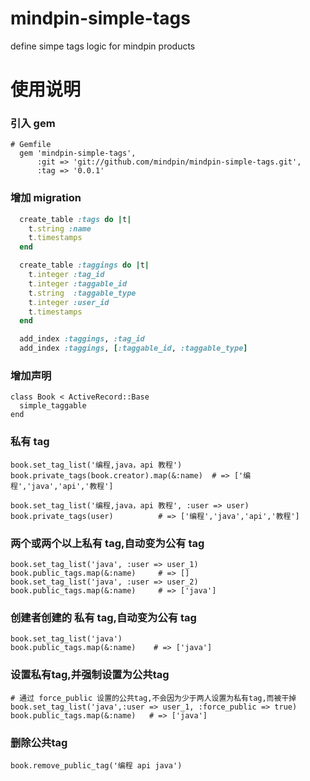 mindpin-simple-tags
===================

define simpe tags logic for mindpin products


# 使用说明

### 引入 gem

```
# Gemfile
  gem 'mindpin-simple-tags',
      :git => 'git://github.com/mindpin/mindpin-simple-tags.git',
      :tag => '0.0.1'
```

### 增加 migration

```ruby
  create_table :tags do |t|
    t.string :name
    t.timestamps
  end

  create_table :taggings do |t|
    t.integer :tag_id
    t.integer :taggable_id
    t.string  :taggable_type
    t.integer :user_id
    t.timestamps
  end

  add_index :taggings, :tag_id
  add_index :taggings, [:taggable_id, :taggable_type]
```

### 增加声明

```
class Book < ActiveRecord::Base
  simple_taggable
end
```

### 私有 tag
```
book.set_tag_list('编程,java，api 教程')
book.private_tags(book.creator).map(&:name)  # => ['编程','java','api','教程']

book.set_tag_list('编程,java，api 教程', :user => user)
book.private_tags(user)          # => ['编程','java','api','教程']
```

### 两个或两个以上私有 tag,自动变为公有 tag
```
book.set_tag_list('java', :user => user_1)
book.public_tags.map(&:name)     # => []
book.set_tag_list('java', :user => user_2)
book.public_tags.map(&:name)     # => ['java']
```


### 创建者创建的 私有 tag,自动变为公有 tag
```
book.set_tag_list('java')
book.public_tags.map(&:name)    # => ['java']
```

### 设置私有tag,并强制设置为公共tag
```
# 通过 force_public 设置的公共tag,不会因为少于两人设置为私有tag,而被干掉
book.set_tag_list('java',:user => user_1, :force_public => true)
book.public_tags.map(&:name)   # => ['java']
```

### 删除公共tag
```
book.remove_public_tag('编程 api java')
```

